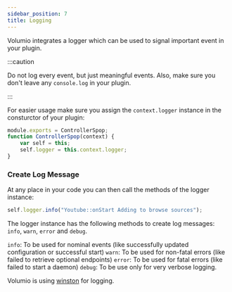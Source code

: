 ```yaml
---
sidebar_position: 7
title: Logging
---
```


Volumio integrates a logger which can be used to signal important event in your plugin.

:::caution

Do not log every event, but just meaningful events. Also, make sure you don't leave any `console.log` in your plugin.

:::

For easier usage make sure you assign the `context.logger` instance in the consturctor of your plugin:

```javascript
module.exports = ControllerSpop;
function ControllerSpop(context) {
	var self = this;
	self.logger = this.context.logger;
}
```

### Create Log Message

At any place in your code you can then call the methods of the logger instance:

```javascript
self.logger.info("Youtube::onStart Adding to browse sources");
```

The logger instance has the following methods to create log messages: `info`, `warn`, `error` and `debug`.

`info`: To be used for nominal events (like successfully updated configuration or successful start)
`warn`: To be used for non-fatal errors (like failed to retrieve optional endpoints)
`error`: To be used for fatal errors (like failed to start a daemon)
`debug`: To be use only for very verbose logging.

Volumio is using [winston](https://github.com/winstonjs/winston) for logging.
